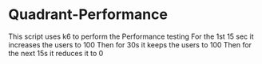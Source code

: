 # Quadrant-Performance
This script uses k6 to perform the Performance testing
For the 1st 15 sec it increases the users to 100
Then for 30s it keeps the users to 100
Then for the next 15s it reduces it to 0

